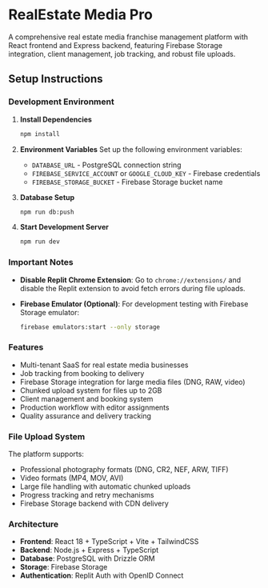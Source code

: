# RealEstate Media Pro

A comprehensive real estate media franchise management platform with React frontend and Express backend, featuring Firebase Storage integration, client management, job tracking, and robust file uploads.

## Setup Instructions

### Development Environment

1. **Install Dependencies**
   ```bash
   npm install
   ```

2. **Environment Variables**
   Set up the following environment variables:
   - `DATABASE_URL` - PostgreSQL connection string
   - `FIREBASE_SERVICE_ACCOUNT` or `GOOGLE_CLOUD_KEY` - Firebase credentials
   - `FIREBASE_STORAGE_BUCKET` - Firebase Storage bucket name

3. **Database Setup**
   ```bash
   npm run db:push
   ```

4. **Start Development Server**
   ```bash
   npm run dev
   ```

### Important Notes

- **Disable Replit Chrome Extension**: Go to `chrome://extensions/` and disable the Replit extension to avoid fetch errors during file uploads.

- **Firebase Emulator (Optional)**: For development testing with Firebase Storage emulator:
  ```bash
  firebase emulators:start --only storage
  ```

### Features

- Multi-tenant SaaS for real estate media businesses
- Job tracking from booking to delivery
- Firebase Storage integration for large media files (DNG, RAW, video)
- Chunked upload system for files up to 2GB
- Client management and booking system
- Production workflow with editor assignments
- Quality assurance and delivery tracking

### File Upload System

The platform supports:
- Professional photography formats (DNG, CR2, NEF, ARW, TIFF)
- Video formats (MP4, MOV, AVI)
- Large file handling with automatic chunked uploads
- Progress tracking and retry mechanisms
- Firebase Storage backend with CDN delivery

### Architecture

- **Frontend**: React 18 + TypeScript + Vite + TailwindCSS
- **Backend**: Node.js + Express + TypeScript
- **Database**: PostgreSQL with Drizzle ORM
- **Storage**: Firebase Storage
- **Authentication**: Replit Auth with OpenID Connect